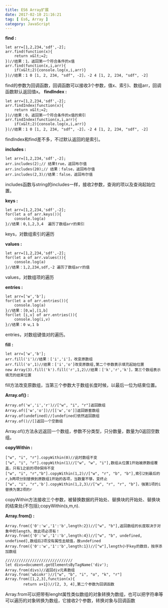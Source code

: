 ```yaml
---
title: ES6 Array扩展
date: 2017-02-10 21:16:21
tag: [ Es6, Array ]
category: JavaScript
---
```

**find :**
<!-- more -->

```
let arr=[1,2,234,'sdf',-2];
arr.find(function(x){
    return x&lt;=2;
})//结果：1，返回第一个符合条件的x值
arr.find(function(x,i,arr){
    if(x&lt;2){console.log(x,i,arr)}
})//结果：1 0 [1, 2, 234, "sdf", -2]，-2 4 [1, 2, 234, "sdf", -2]
```


find的参数为回调函数，回调函数可以接收3个参数，值x、索引i、数组arr，回调函数默认返回值x。
**findIndex :**
```
let arr=[1,2,234,'sdf',-2];
arr.findIndex(function(x){
    return x&lt;=2;
})//结果：0，返回第一个符合条件的x值的索引
arr.findIndex(function(x,i,arr){
    if(x&lt;2){console.log(x,i,arr)}
})//结果：1 0 [1, 2, 234, "sdf", -2]，-2 4 [1, 2, 234, "sdf", -2]
```
findIndex和find差不多，不过默认返回的是索引。

**includes :**
```
let arr=[1,2,234,'sdf',-2];
arr.includes(2);// 结果true，返回布尔值
arr.includes(20);// 结果：false，返回布尔值
arr.includes(2,3)//结果：false，返回布尔值
```
includes函数与string的includes一样，接收2参数，查询的项以及查询起始位置。

**keys :**
```
let arr=[1,2,234,'sdf',-2];
for(let a of arr.keys()){
    console.log(a)
}//结果：0,1,2,3,4  遍历了数组arr的索引
```
keys，对数组索引的遍历

**values :**
```
let arr=[1,2,234,'sdf',-2];
for(let a of arr.values()){
    console.log(a)
}//结果：1,2,234,sdf,-2 遍历了数组arr的值
```
values，对数组项的遍历

**entries :**
```
let arr=['w','b'];
for(let a of arr.entries()){
    console.log(a)
}//结果：[0,w],[1,b]
for(let [i,v] of arr.entries()){
    console.log(i,v)
}//结果：0 w,1 b
```
entries，对数组键值对的遍历。

**fill :**
```
let arr=['w','b'];
arr.fill('i')//结果：['i','i']，改变原数组
arr.fill('o',1)//结果：['i','o']改变原数组,第二个参数表示填充起始位置
new Array(3).fill('k').fill('r',1,2)//结果：['k','r','k']，第三个数组表示填充的结束位置
```
fill方法改变原数组，当第三个参数大于数组长度时候，以最后一位为结束位置。

**Array.of() :**
```
Array.of('w','i','r')//["w", "i", "r"]返回数组
Array.of(['w','o'])//[['w','o']]返回嵌套数组
Array.of(undefined)//[undefined]依然返回数组
Array.of()//[]返回一个空数组
```
Array.of()方法永远返回一个数组，参数不分类型，只分数量，数量为0返回空数组。

**copyWithin :**
```
["w", "i", "r"].copyWithin(0)//此时数组不变
["w", "i", "r"].copyWithin(1)//["w", "w", "i"],数组从位置1开始被原数组覆盖，只有1之前的项0保持不变
["w", "i", "r","b"].copyWithin(1,2)//["w", "r", "b", "b"],索引2到最后的r,b两项分别替换到原数组1开始的各项，当数量不够，变终止
["w", "i", "r",'b'].copyWithin(1,2,3)//["w", "r", "r", "b"]，强第1项的i替换为第2项的r
```
copyWithin方法接收三个参数，被替换数据的开始处、替换块的开始处、替换块的结束处(不包括);copyWithin(s,m,n).

**Array.from() :**
```
Array.from({'0':'w','1':'b',length:2})//["w", "b"],返回数组的长度取决于对象中的length，故此项必须有！
Array.from({'0':'w','1':'b',length:4})//["w", "b", undefined, undefined],数组后2项没有属性去赋值，故undefined
Array.from({'0':'w','1':'b',length:1})//["w"],length小于key的数目，按序添加数组

//////////////////////////////
let divs=document.getElementsByTagName('div');
Array.from(divs)//返回div元素数组
Array.from('wbiokr')//["w", "b", "i", "o", "k", "r"]
Array.from([1,2,3],function(x){
        return x+1})//[2, 3, 4],第二个参数为回调函数
```
Array.from可以把带有lenght属性类似数组的对象转换为数组，也可以把字符串等可以遍历的对象转换为数组，它接收2个参数，转换对象与回调函数